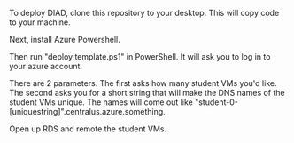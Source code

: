 To deploy DIAD, clone this repository to your desktop.  This will copy code to your machine.

Next, install Azure Powershell.

Then run "deploy template.ps1" in PowerShell.  It will ask you to log in to your azure account.

There are 2 parameters.  The first asks how many student VMs you'd like.
The second asks you for a short string that will make the DNS names of the student VMs unique.  The names will come out like "student-0-[uniquestring]".centralus.azure.something.

Open up RDS and remote the student VMs.
